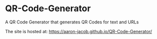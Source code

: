 # QR-Code-Generator
A QR Code Generator that generates QR Codes for text and URLs

The  site is hosted at: https://aaron-jacob.github.io/QR-Code-Generator/
